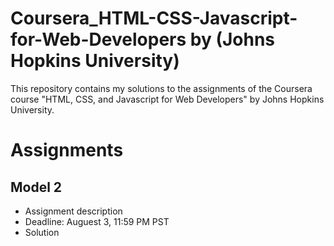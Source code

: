 # Coursera_HTML-CSS-Javascript-for-Web-Developers by (Johns Hopkins University)
This repository contains my solutions to the assignments of the Coursera course "HTML, CSS, and Javascript for Web Developers" by Johns Hopkins University.

# Assignments

## Model 2
* Assignment description
* Deadline: Auguest 3, 11:59 PM PST
* Solution
